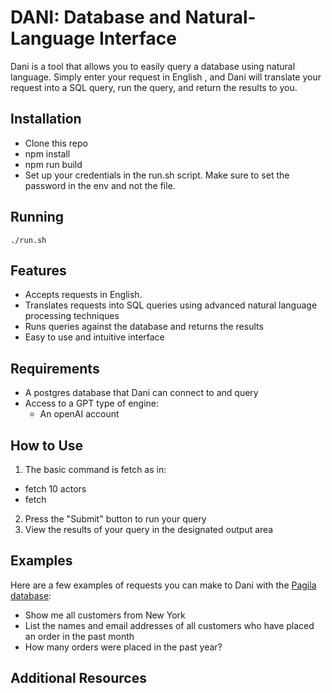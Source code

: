 # DANI: Database and Natural-Language Interface

Dani is a tool that allows you to easily query a database using natural language. Simply enter your request in English , and Dani will translate your request into a SQL query, run the query, and return the results to you.

## Installation

- Clone this repo
- npm install
- npm run build
- Set up your credentials in the run.sh script. Make sure to set the password in the env and not the file.

## Running

```
./run.sh
```

## Features

- Accepts requests in English.
- Translates requests into SQL queries using advanced natural language processing techniques
- Runs queries against the database and returns the results
- Easy to use and intuitive interface

## Requirements

- A postgres database that Dani can connect to and query
- Access to a GPT type of engine:
  - An openAI account

## How to Use

1. The basic command is fetch as in:

- fetch 10 actors
- fetch

2. Press the "Submit" button to run your query
3. View the results of your query in the designated output area

## Examples

Here are a few examples of requests you can make to Dani with the [Pagila database](https://github.com/devrimgunduz/pagila):

- Show me all customers from New York
- List the names and email addresses of all customers who have placed an order in the past month
- How many orders were placed in the past year?

## Additional Resources

